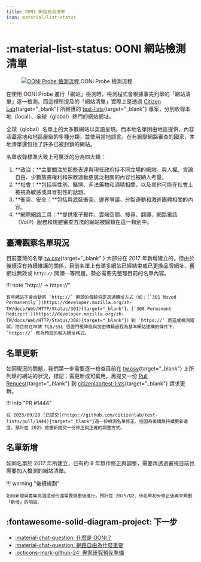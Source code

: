 ```yaml
---
title: OONI 網站檢測清單
icon: material/list-status
---
```

# :material-list-status: OONI 網站檢測清單

<figure markdown="span">
    <a target="_blank"
       href="../assets/images/ooni_asn.svg">
        <img src="../assets/images/ooni_asn.svg"
            alt="OONI Probe 檢測流程"
            title="OONI Probe 檢測流程"
        >
    </a>
    <caption>OONI Probe 檢測流程</caption>
</figure>

在使用 OONI Probe 進行「網站」檢測時，檢測程式會根據事先列舉的「網站清單」逐一檢測。而這裡所提及的「網站清單」實際上是透過 [Citizen Lab](https://citizenlab.ca/){target="_blank"} 所維護的 [test-lists](https://github.com/citizenlab/test-lists){target="_blank"} 專案，分別收錄本地（local）、全球（global）熱門的網站網址。

全球（global）名單上的大多數網站以英語呈現。而本地名單則由地區提供，內容涵蓋當地和地區層級的多種分類，並使用當地語言。在有網際網路審查的國家，本地清單還包括了許多已被封鎖的網站。

名單收錄標準大致上可廣泛的分為四大類：

1. **政治：**主要關注於那些表達與現任政府持不同立場的網站。與人權、言論自由、少數族裔權利和宗教運動更廣泛相關的內容也被納入考量。
2. **社會：**包括與性別、賭博、非法藥物和酒精相關，以及其他可能在社會上被視為敏感或具冒犯性的話題。
3. **衝突、安全：**包括與武裝衝突、邊界爭議、分裂運動和激進團體相關的內容。
4. **網際網路工具：**提供電子郵件、雲端空間、搜尋、翻譯、網路電話（VoIP）服務和規避審查方法的網站被歸類在這一類別中。

## 臺灣觀察名單現況

目前臺灣的名單 [tw.csv](https://github.com/citizenlab/test-lists/blob/master/lists/tw.csv){target="_blank" } 大部分在 2017 年新增建立的，但由於後續沒有持續維護的關係，目前名單上有滿多網站已經結束或已更換品牌網址、舊網址無效或 `http://` 開頭⋯等問題，勢必需要先整理目前的名單內容。

!!! note "http:// → https://"

    有些網站不會自動將 `http://` 開頭的傳輸協定透過轉址方式（如：[`301 Moved Permanently`](https://developer.mozilla.org/zh-TW/docs/Web/HTTP/Status/301){target="_blank"}、[`308 Permanent Redirect`](https://developer.mozilla.org/zh-TW/docs/Web/HTTP/Status/308){target="_blank"}）到 `https://` 而造成檢測錯誤。而目前在申請 TLS/SSL 憑證門檻降低與加密傳輸過程為基本網站建構的條件下，`https://` 應為預設的輸入網址格式。

## 名單更新

如同現況的問題，我們第一步需要逐一檢查目前在 [tw.csv](https://github.com/citizenlab/test-lists/blob/master/lists/tw.csv){target="_blank"} 上所列舉的網站的狀況，標記：需更新或可棄用。再提交一份 [Pull Request](https://gitbook.tw/chapters/github/pull-request){target="_blank"} 到 [citizenlab/test-lists](https://github.com/citizenlab/test-lists){target="_blank"} 請求更新。

!!! info "PR #1444"

    在 2023/09/28 [已提交](https://github.com/citizenlab/test-lists/pull/1444){target="_blank"}過一份檢測名單修正，但因為後續無持續更新進度，預計在 2025 將重新提交一份修正與正確的調整方式。

## 名單新增

如同名單於 2017 年所建立，已有約 8 年無作修正與調整，需要再透過審視目前也需要加入檢測的網站清單。

!!! warning "後續規劃"

    如何新增與募集挑選這部份還需要規劃後進行，預計在 2025/Q2、待名單初步修正後再來規劃「新增」的項目。

## :fontawesome-solid-diagram-project: 下一步

<div class="grid cards" markdown>

- [:material-chat-question: 什麼是 OONI？](./what-is-ooni.md)
- [:material-chat-question: 網路自由為什麼重要](./internet-freedom-matter.md)
- [:octicons-mark-github-24: 專案研究預先準備](./setup-repo.md)

</div>
